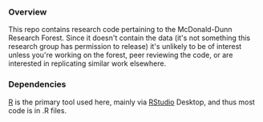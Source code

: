### Overview
This repo contains research code pertaining to the McDonald-Dunn Research Forest. Since it doesn't contain the data (it's not something this research group has permission to release) it's unlikely to be of interest unless you're working on the forest, peer reviewing the code, or are interested in replicating similar work elsewhere.

### Dependencies
[R](https://www.r-project.org/) is the primary tool used here, mainly via [RStudio](https://www.rstudio.com/) Desktop, and thus most code is in .R files.